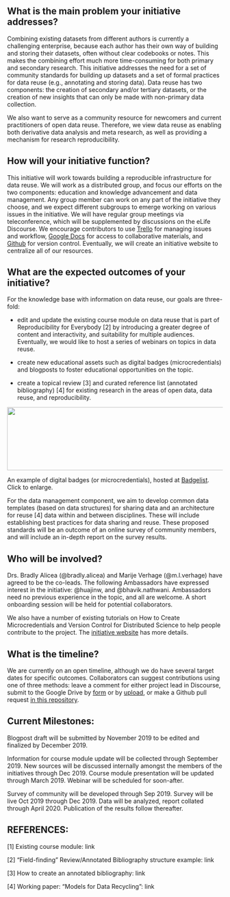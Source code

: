 ## What is the main problem your initiative addresses?
Combining existing datasets from different authors is currently a challenging enterprise, because each author has their own way of building and storing their datasets, often without clear codebooks or notes. This makes the combining effort much more time-consuming for both primary and secondary research. This initiative addresses the need for a set of community standards for building up datasets and a set of formal practices for data reuse (e.g., annotating and storing data). Data reuse has two components: the creation of secondary and/or tertiary datasets, or the creation of new insights that can only be made with non-primary data collection.  

We also want to serve as a community resource for newcomers and current practitioners of open data reuse. Therefore, we view data reuse as enabling both derivative data analysis and meta research, as well as providing a mechanism for research reproducibility. 

## How will your initiative function?
This initiative will work towards building a reproducible infrastructure for data reuse. We will work as a distributed group, and focus our efforts on the two components: education and knowledge advancement and data management. Any group member can work on any part of the initiative they choose, and we expect different subgroups to emerge working on various issues in the initiative. We will have regular group meetings via teleconference, which will be supplemented by discussions on the eLife Discourse. We encourage contributors to use [Trello](https://trello.com/) for managing issues and workflow, [Google Docs](https://drive.google.com/drive/u/1/folders/1yHUcHBlxWkk1QKkLRIwbeULo7oYbTJN1) for access to collaborative materials, and [Github](https://github.com/) for version control. Eventually, we will create an initiative website to centralize all of our resources.
 
## What are the expected outcomes of your initiative?

For the knowledge base with information on data reuse, our goals are three-fold:
 
* edit and update the existing course module on data reuse that is part of Reproducibility for Everybody [2] by introducing a greater degree of content and interactivity, and suitability for multiple audiences. Eventually, we would like to host a series of  webinars on topics in data reuse. 
 
* create new educational assets such as digital badges (microcredentials) and blogposts to foster educational opportunities on the topic.

* create a topical review [3] and curated reference list (annotated bibliography) [4] for existing research in the areas of open data, data reuse, and reproducibility.

<p align="center">
  <img width="566" height="147" src="https://user-images.githubusercontent.com/38323286/58852056-923a8c80-865a-11e9-8b06-0a923589fdc7.png"><BR>
</p>
  
An example of digital badges (or microcredentials), hosted at [Badgelist](https://www.badgelist.com/). Click to enlarge.
 
For the data management component, we aim to develop common data templates (based on data structures) for sharing data and an architecture for reuse [4] data within and between disciplines. These will include establishing best practices for data sharing and reuse. These proposed standards will be an outcome of an online survey of community members, and will include an in-depth report on the survey results.

## Who will be involved?
Drs. Bradly Alicea (@bradly.alicea) and Marije Verhage (@m.l.verhage) have agreed to be the co-leads. The following Ambassadors have expressed interest in the initiative: @huajinw, and @bhavik.nathwani. Ambassadors need no previous experience in the topic, and all are welcome. A short onboarding session will be held for potential collaborators.
 
We also have a number of existing tutorials on How to Create Microcredentials and Version Control for Distributed Science to help people contribute to the project. The [initiative website](https://data-reuse.weebly.com/) has more details.
 
## What is the timeline?
We are currently on an open timeline, although we do have several target dates for specific outcomes. Collaborators can suggest contributions using one of three methods: leave a comment for either project lead in Discourse, submit to the Google Drive by [form](https://docs.google.com/forms/d/e/1FAIpQLSdwOdDA4if27ZD_n1w66kc4vfnRvg7cs8T-LoW1FirclKugyQ/viewform?usp=sf_link) or by [upload](https://github.com/Orthogonal-Research-Lab/Models-for-Data-Reuse/tree/master/Contribution%20Submission), or make a Github pull request [in this repository](https://github.com/Orthogonal-Research-Lab/Module-II-reusefulness-of-data).
 
## Current Milestones:
Blogpost draft will be submitted by November 2019 to be edited and finalized by December 2019. 

Information for course module update will be collected through September 2019. New sources will be discussed internally amongst the members of the initiatives through Dec 2019. Course module presentation will be updated through March 2019. Webinar will be scheduled for soon-after. 

Survey of community will be developed through Sep 2019. Survey will be live Oct 2019 through Dec 2019. Data will be analyzed, report collated through April 2020. Publication of the results follow thereafter. 
 
 
## REFERENCES:
 
[1] Existing course module: link
 
[2] “Field-finding” Review/Annotated Bibliography structure example: link
 
[3] How to create an annotated bibliography: link
 
[4] Working paper: “Models for Data Recycling”: link

